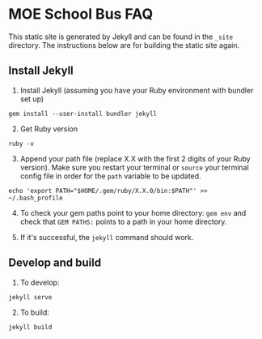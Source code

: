 # MOE School Bus FAQ

This static site is generated by Jekyll and can be found in the `_site` directory.
The instructions below are for building the static site again.

## Install Jekyll

1. Install Jekyll (assuming you have your Ruby environment with bundler set up)
```
gem install --user-install bundler jekyll
```

2. Get Ruby version
```
ruby -v
```

3. Append your path file (replace X.X with the first 2 digits of your Ruby version).
Make sure you restart your terminal or `source` your terminal config file in order for
the `path` variable to be updated.
```
echo 'export PATH="$HOME/.gem/ruby/X.X.0/bin:$PATH"' >> ~/.bash_profile
```

4. To check your gem paths point to your home directory: `gem env`
and check that `GEM PATHS:` points to a path in your home directory.

5. If it's successful, the `jekyll` command should work.

## Develop and build

1. To develop:
```
jekyll serve
```

2. To build:
```
jekyll build
```
